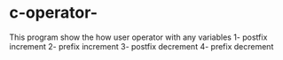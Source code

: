 # c-operator-

This program show the how user operator with any variables 
1- postfix increment
2- prefix increment 
3- postfix decrement
4- prefix decrement

